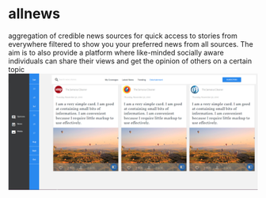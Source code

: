 # allnews
aggregation of credible news sources for quick access to stories from everywhere filtered to show you your preferred news from all sources. The aim is to also provide a platform where like-minded socially aware individuals can share their views and get the opinion of others on a certain topic
![stack Overflow](https://github.com/hevondgordon/allnews/blob/master/TheOpenNews.png
)
